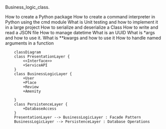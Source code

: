 Business_logic_class.

How to create a Python package How to create a command interpreter in Python using the cmd module
What is Unit testing and how to implement it in a large project How to serialize and deserialize a Class 
How to write and read a JSON file 
How to manage datetime What is an UUID What is *args and how to use it.
What is **kwargs and how to use it How to handle named arguments in a function
``` mermaid
    classDiagram
    class PresentationLayer {
        <<Interface>>
        +ServiceAPI
    }
    class BusinessLogicLayer {
        +User
        +Place
        +Review
        +Amenity

    }
    class PersistenceLayer {
        +DatabaseAccess
    }
    PresentationLayer --> BusinessLogicLayer : Facade Pattern
    BusinessLogicLayer --> PersistenceLayer : Database Operations
```
